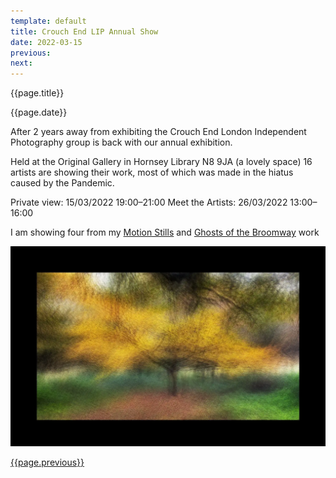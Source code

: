 ```yaml
---
template: default
title: Crouch End LIP Annual Show
date: 2022-03-15
previous:
next:
---
```


{{page.title}}

{{page.date}}

After 2 years away from exhibiting the Crouch End London Independent Photography group is back with our annual exhibition.

Held at the Original Gallery in Hornsey Library N8 9JA (a lovely space) 16 artists are showing their work, most of which was made in the hiatus caused by the Pandemic.

Private view: 15/03/2022 19:00–21:00
Meet the Artists: 26/03/2022 13:00–16:00

I am showing four from my [Motion Stills](../motion-stills) and [Ghosts of the Broomway](../ghosts-of-the-broomway) work

![Motion Stills](../motion-stills/motion-stills-01.webp "Motion Stills")


[{{page.previous}}](2021-01-13-lip-chronicles-life-in-lockdown)